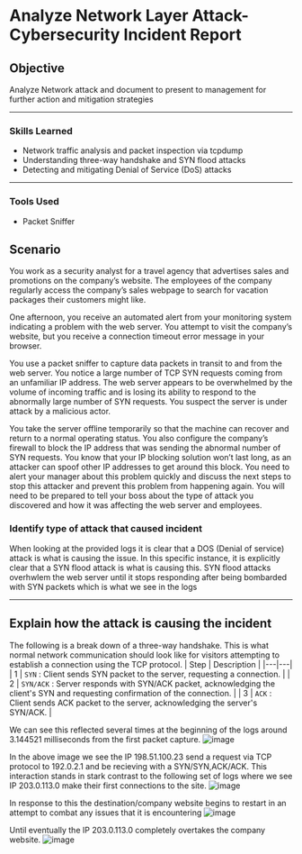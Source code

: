 
# Analyze Network Layer Attack- Cybersecurity Incident Report

## Objective
Analyze Network attack and document to present to management for further action and mitigation strategies

---

### Skills Learned
- Network traffic analysis and packet inspection via tcpdump
- Understanding three-way handshake and SYN flood attacks
- Detecting and mitigating Denial of Service (DoS) attacks

---

### Tools Used
- Packet Sniffer
  
## Scenario
You work as a security analyst for a travel agency that advertises sales and promotions on the company’s website. The employees of the company regularly access the company’s sales webpage to search for vacation packages their customers might like. 

One afternoon, you receive an automated alert from your monitoring system indicating a problem with the web server. You attempt to visit the company’s website, but you receive a connection timeout error message in your browser.

You use a packet sniffer to capture data packets in transit to and from the web server. You notice a large number of TCP SYN requests coming from an unfamiliar IP address. The web server appears to be overwhelmed by the volume of incoming traffic and is losing its ability to respond to the abnormally large number of SYN requests. You suspect the server is under attack by a malicious actor. 

You take the server offline temporarily so that the machine can recover and return to a normal operating status. You also configure the company’s firewall to block the IP address that was sending the abnormal number of SYN requests. You know that your IP blocking solution won’t last long, as an attacker can spoof other IP addresses to get around this block. You need to alert your manager about this problem quickly and discuss the next steps to stop this attacker and prevent this problem from happening again. You will need to be prepared to tell your boss about the type of attack you discovered and how it was affecting the web server and employees.

### Identify type of attack that caused incident
When looking at the provided logs it is clear that a DOS (Denial of service) attack is what is causing the issue. In this specific instance, it is explicitly clear that a SYN flood attack is what is causing this.
SYN flood attacks overhwlem the web server until it stops responding after being bombarded with SYN packets which is what we see in the logs

---
## Explain how the attack is causing the incident
The following is a break down of a three-way handshake. This is what normal network communication should look like for visitors attempting to establish a connection using the TCP protocol.
| Step | Description |
|---|---|
| 1 | `SYN` : Client sends SYN packet to the server, requesting a connection. |
| 2 | `SYN/ACK` : Server responds with SYN/ACK packet, acknowledging the client's SYN and requesting confirmation of the connection. |
| 3 | `ACK` : Client sends ACK packet to the server, acknowledging the server's SYN/ACK. |

We can see this reflected several times at the beginning of the logs around 3.144521 milliseconds from the first packet capture.
![image](https://github.com/user-attachments/assets/e0a05fb7-ee25-4c88-8f7e-c205f127d58d)


In the above image we see the IP 198.51.100.23 send a request via TCP protocol to 192.0.2.1 and be recieving with a SYN/SYN,ACK/ACK. 
This interaction stands in stark contrast to the following set of logs where we see IP 203.0.113.0 make their first connections to the site.
![image](https://github.com/user-attachments/assets/9002964a-aec1-43e4-acab-6f7209c67e50)

In response to this the destination/company website begins to restart in an attempt to combat any issues that it is encountering
![image](https://github.com/user-attachments/assets/8274f4f8-6d1d-42c5-946f-3093897fce50)

Until eventually the IP 203.0.113.0 completely overtakes the company website.
![image](https://github.com/user-attachments/assets/dc54459a-1400-48e1-b28c-ba9bacab5768)

